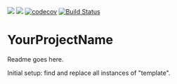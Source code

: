 [![](https://images.microbadger.com/badges/image/linn/template.svg)](https://microbadger.com/images/linn/template "Get your own image badge on microbadger.com") [![](https://images.microbadger.com/badges/version/linn/template.svg)](https://microbadger.com/images/linn/template "Get your own version badge on microbadger.com")
[![codecov](https://codecov.io/gh/linn/template/branch/master/graph/badge.svg?token=zlSxkTS169)](https://codecov.io/gh/linn/template)
[![Build Status](https://travis-ci.com/linn/template.svg?token=tCfyrpfmKKcSxC72Y7mq&branch=master)](https://travis-ci.com/linn/template)

# YourProjectName

Readme goes here.

Initial setup: find and replace all instances of "template".
